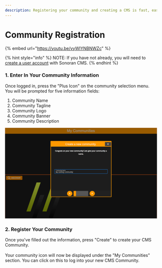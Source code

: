 ```yaml
---
description: Registering your community and creating a CMS is fast, easy, and free!
---
```


# Community Registration

{% embed url="https://youtu.be/vyWIYNBNWZc" %}

{% hint style="info" %}
NOTE: If you have not already, you will need to [create a user account](registering-your-account.md) with Sonoran CMS.
{% endhint %}

### 1. Enter In Your Community Information

Once logged in, press the "Plus Icon" on the community selection menu.\
You will be prompted for five information fields:

1. Community Name
2. Community Tagline
3. Community Logo
4. Community Banner
5. Community Description

![The community CMS registration model is shown as above.](<../../.gitbook/assets/Screenshot (197).png>)

### 2. Register Your Community

Once you've filled out the information, press "Create" to create your CMS Community.\
\
Your community icon will now be displayed under the "My Communities" section. You can click on this to log into your new CMS Community.
